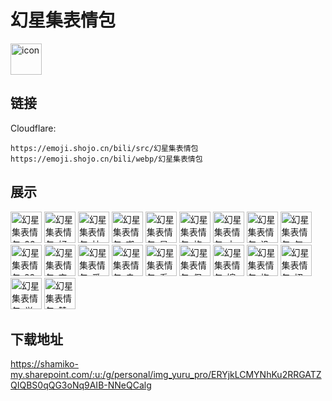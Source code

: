 # 幻星集表情包
<img src="https://emoji.shojo.cn/bili/src/幻星集表情包/icon.png" width="50" height="50" alt="icon">

## 链接
Cloudflare:
```
https://emoji.shojo.cn/bili/src/幻星集表情包
https://emoji.shojo.cn/bili/webp/幻星集表情包
```
## 展示
<img src="https://emoji.shojo.cn/bili/src/幻星集表情包/幻星集表情包-33来咯.png" width="50" height="50" alt="幻星集表情包-33来咯">
<img src="https://emoji.shojo.cn/bili/src/幻星集表情包/幻星集表情包-好事喷雾.png" width="50" height="50" alt="幻星集表情包-好事喷雾">
<img src="https://emoji.shojo.cn/bili/src/幻星集表情包/幻星集表情包-抽一张.png" width="50" height="50" alt="幻星集表情包-抽一张">
<img src="https://emoji.shojo.cn/bili/src/幻星集表情包/幻星集表情包-嘲讽.png" width="50" height="50" alt="幻星集表情包-嘲讽">
<img src="https://emoji.shojo.cn/bili/src/幻星集表情包/幻星集表情包-星盘璀璨.png" width="50" height="50" alt="幻星集表情包-星盘璀璨">
<img src="https://emoji.shojo.cn/bili/src/幻星集表情包/幻星集表情包-施展魔法.png" width="50" height="50" alt="幻星集表情包-施展魔法">
<img src="https://emoji.shojo.cn/bili/src/幻星集表情包/幻星集表情包-立flag.png" width="50" height="50" alt="幻星集表情包-立flag">
<img src="https://emoji.shojo.cn/bili/src/幻星集表情包/幻星集表情包-没脸看.png" width="50" height="50" alt="幻星集表情包-没脸看">
<img src="https://emoji.shojo.cn/bili/src/幻星集表情包/幻星集表情包-气鼓鼓.png" width="50" height="50" alt="幻星集表情包-气鼓鼓">
<img src="https://emoji.shojo.cn/bili/src/幻星集表情包/幻星集表情包-22来咯.png" width="50" height="50" alt="幻星集表情包-22来咯">
<img src="https://emoji.shojo.cn/bili/src/幻星集表情包/幻星集表情包-变麻瓜.png" width="50" height="50" alt="幻星集表情包-变麻瓜">
<img src="https://emoji.shojo.cn/bili/src/幻星集表情包/幻星集表情包-爱你.png" width="50" height="50" alt="幻星集表情包-爱你">
<img src="https://emoji.shojo.cn/bili/src/幻星集表情包/幻星集表情包-幸运.png" width="50" height="50" alt="幻星集表情包-幸运">
<img src="https://emoji.shojo.cn/bili/src/幻星集表情包/幻星集表情包-看戏.png" width="50" height="50" alt="幻星集表情包-看戏">
<img src="https://emoji.shojo.cn/bili/src/幻星集表情包/幻星集表情包-保佑.png" width="50" height="50" alt="幻星集表情包-保佑">
<img src="https://emoji.shojo.cn/bili/src/幻星集表情包/幻星集表情包-婉拒.png" width="50" height="50" alt="幻星集表情包-婉拒">
<img src="https://emoji.shojo.cn/bili/src/幻星集表情包/幻星集表情包-抱佛脚.png" width="50" height="50" alt="幻星集表情包-抱佛脚">
<img src="https://emoji.shojo.cn/bili/src/幻星集表情包/幻星集表情包-招桃花.png" width="50" height="50" alt="幻星集表情包-招桃花">
<img src="https://emoji.shojo.cn/bili/src/幻星集表情包/幻星集表情包-学习ing.png" width="50" height="50" alt="幻星集表情包-学习ing">
<img src="https://emoji.shojo.cn/bili/src/幻星集表情包/幻星集表情包-赞.png" width="50" height="50" alt="幻星集表情包-赞">

## 下载地址

https://shamiko-my.sharepoint.com/:u:/g/personal/img_yuru_pro/ERYjkLCMYNhKu2RRGATZQIQBS0qQG3oNq9AIB-NNeQCalg